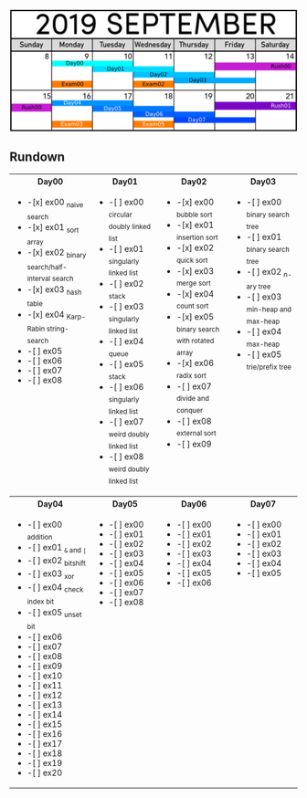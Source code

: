 ![calendar](./calendar.png)

## Rundown
<table>
  <tr>
      <th>Day00</th>
      <th>Day01</th>
      <th>Day02</th>
      <th>Day03</th>
  </tr>
  <tr valign="top">
    <td><ul>
<li>-[x] ex00 <sub>naive search<sub></li>
<li>-[x] ex01 <sub>sort array<sub></li>
<li>-[x] ex02 <sub>binary search/half-interval search<sub></li>
<li>-[x] ex03 <sub>hash table<sub></li>
<li>-[x] ex04 <sub>Karp-Rabin string-search<sub></li>
<li>-[ ] ex05</li>
<li>-[ ] ex06</li>
<li>-[ ] ex07</li>
<li>-[ ] ex08</li>
    </ul></td>
    <td><ul>
<li>-[ ] ex00 <sub>circular doubly linked list<sub></li>
<li>-[ ] ex01 <sub>singularly linked list<sub></li>
<li>-[ ] ex02 <sub>stack<sub></li>
<li>-[ ] ex03 <sub>singularly linked list<sub></li>
<li>-[ ] ex04 <sub>queue<sub></li>
<li>-[ ] ex05 <sub>stack<sub></li>
<li>-[ ] ex06 <sub>singularly linked list<sub></li>
<li>-[ ] ex07 <sub>weird doubly linked list<sub></li>
<li>-[ ] ex08 <sub>weird doubly linked list<sub></li>
    </ul></td>
    <td><ul>
<li>-[x] ex00 <sub>bubble sort<sub></li>
<li>-[x] ex01 <sub>insertion sort<sub></li>
<li>-[x] ex02 <sub>quick sort<sub></li>
<li>-[x] ex03 <sub>merge sort<sub></li>
<li>-[x] ex04 <sub>count sort<sub></li>
<li>-[x] ex05 <sub>binary search with rotated array<sub></li>
<li>-[x] ex06 <sub>radix sort<sub></li>
<li>-[ ] ex07 <sub>divide and conquer<sub></li>
<li>-[ ] ex08 <sub>external sort<sub></li>
<li>-[ ] ex09</li>
    </ul></td>
    <td><ul>
<li>-[ ] ex00 <sub>binary search tree<sub></li>
<li>-[ ] ex01 <sub>binary search tree<sub></li>
<li>-[ ] ex02 <sub>n-ary tree<sub></li>
<li>-[ ] ex03 <sub>min-heap and max-heap<sub></li>
<li>-[ ] ex04 <sub>max-heap<sub></li>
<li>-[ ] ex05 <sub>trie/prefix tree<sub></li>
    </ul></td>
  </tr>
  <tr>
      <th>Day04</th>
      <th>Day05</th>
      <th>Day06</th>
      <th>Day07</th>
  </tr>
  <tr valign="top">
    <td><ul>
<li>-[ ] ex00 <sub>addition<sub></li>
<li>-[ ] ex01 <sub><code>&</code> and <code>|</code><sub></li>
<li>-[ ] ex02 <sub>bitshift<sub></li>
<li>-[ ] ex03 <sub>xor<sub></li>
<li>-[ ] ex04 <sub>check index bit<sub></li>
<li>-[ ] ex05 <sub>unset bit<sub></li>
<li>-[ ] ex06</li>
<li>-[ ] ex07</li>
<li>-[ ] ex08</li>
<li>-[ ] ex09</li>
<li>-[ ] ex10</li>
<li>-[ ] ex11</li>
<li>-[ ] ex12</li>
<li>-[ ] ex13</li>
<li>-[ ] ex14</li>
<li>-[ ] ex15</li>
<li>-[ ] ex16</li>
<li>-[ ] ex17</li>
<li>-[ ] ex18</li>
<li>-[ ] ex19</li>
<li>-[ ] ex20</li>
    </ul></td>
    <td><ul>
<li>-[ ] ex00</li>
<li>-[ ] ex01</li>
<li>-[ ] ex02</li>
<li>-[ ] ex03</li>
<li>-[ ] ex04</li>
<li>-[ ] ex05</li>
<li>-[ ] ex06</li>
<li>-[ ] ex07</li>
<li>-[ ] ex08</li>
    </ul></td>
    <td><ul>
<li>-[ ] ex00</li>
<li>-[ ] ex01</li>
<li>-[ ] ex02</li>
<li>-[ ] ex03</li>
<li>-[ ] ex04</li>
<li>-[ ] ex05</li>
<li>-[ ] ex06</li>
    </ul></td>
    <td><ul>
<li>-[ ] ex00</li>
<li>-[ ] ex01</li>
<li>-[ ] ex02</li>
<li>-[ ] ex03</li>
<li>-[ ] ex04</li>
<li>-[ ] ex05</li>
    </ul></td>
  </tr>
</table>
